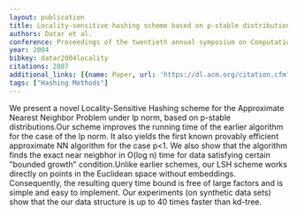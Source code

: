 ```yaml
---
layout: publication
title: Locality-sensitive hashing scheme based on p-stable distributions
authors: Datar et al.
conference: Proceedings of the twentieth annual symposium on Computational geometry
year: 2004
bibkey: datar2004locality
citations: 2887
additional_links: [{name: Paper, url: 'https://dl.acm.org/citation.cfm?id=997857'}]
tags: ["Hashing Methods"]
---
```

We present a novel Locality-Sensitive Hashing scheme for the Approximate Nearest Neighbor Problem under lp norm, based on p-stable distributions.Our scheme improves the running time of the earlier algorithm for the case of the lp norm. It also yields the first known provably efficient approximate NN algorithm for the case p<1. We also show that the algorithm finds the exact near neigbhor in O(log n) time for data satisfying certain "bounded growth" condition.Unlike earlier schemes, our LSH scheme works directly on points in the Euclidean space without embeddings. Consequently, the resulting query time bound is free of large factors and is simple and easy to implement. Our experiments (on synthetic data sets) show that the our data structure is up to 40 times faster than kd-tree.